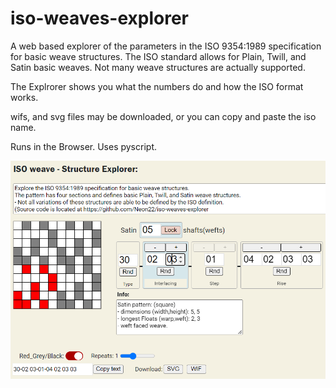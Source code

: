 # iso-weaves-explorer
A web based explorer of the parameters in the ISO 9354:1989 specification for basic weave structures.
The ISO standard allows for Plain, Twill, and Satin basic weaves.
Not many weave structures are actually supported.

The Explrorer shows you what the numbers do and how the ISO format works.

wifs, and svg files may be downloaded, or you can copy and paste the iso name.

Runs in the Browser. Uses pyscript.

![Screenshot](./assets/isoweave-example.png)
